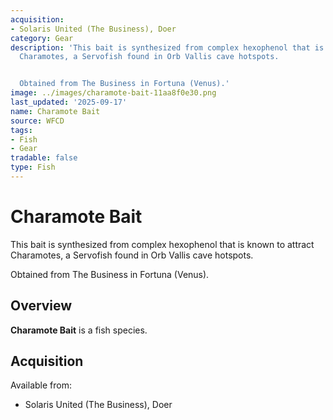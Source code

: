 ```yaml
---
acquisition:
- Solaris United (The Business), Doer
category: Gear
description: 'This bait is synthesized from complex hexophenol that is known to attract
  Charamotes, a Servofish found in Orb Vallis cave hotspots.


  Obtained from The Business in Fortuna (Venus).'
image: ../images/charamote-bait-11aa8f0e30.png
last_updated: '2025-09-17'
name: Charamote Bait
source: WFCD
tags:
- Fish
- Gear
tradable: false
type: Fish
---
```


# Charamote Bait

This bait is synthesized from complex hexophenol that is known to attract Charamotes, a Servofish found in Orb Vallis cave hotspots.

Obtained from The Business in Fortuna (Venus).

## Overview

**Charamote Bait** is a fish species.

## Acquisition

Available from:
- Solaris United (The Business), Doer

